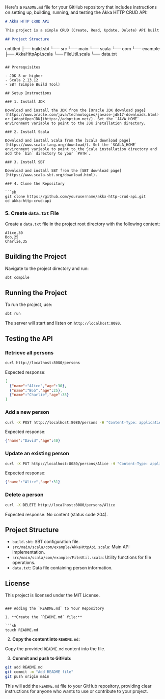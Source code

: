 Here's a `README.md` file for your GitHub repository that includes instructions on setting up, building, running, and testing the Akka HTTP CRUD API:

```markdown
# Akka HTTP CRUD API

This project is a simple CRUD (Create, Read, Update, Delete) API built with Akka HTTP and Scala. It reads from and writes to a text file (`data.txt`).

## Project Structure

```
untitled
├── build.sbt
└── src
    └── main
        └── scala
            └── com
                └── example
                    ├── AkkaHttpApi.scala
                    └── FileUtil.scala
└── data.txt
```

## Prerequisites

- JDK 8 or higher
- Scala 2.13.12
- SBT (Simple Build Tool)

## Setup Instructions

### 1. Install JDK

Download and install the JDK from the [Oracle JDK download page](https://www.oracle.com/java/technologies/javase-jdk17-downloads.html) or [AdoptOpenJDK](https://adoptium.net/). Set the `JAVA_HOME` environment variable to point to the JDK installation directory.

### 2. Install Scala

Download and install Scala from the [Scala download page](https://www.scala-lang.org/download/). Set the `SCALA_HOME` environment variable to point to the Scala installation directory and add the `bin` directory to your `PATH`.

### 3. Install SBT

Download and install SBT from the [SBT download page](https://www.scala-sbt.org/download.html).

### 4. Clone the Repository

```sh
git clone https://github.com/yourusername/akka-http-crud-api.git
cd akka-http-crud-api
```

### 5. Create `data.txt` File

Create a `data.txt` file in the project root directory with the following content:

```
Alice,30
Bob,25
Charlie,35
```

## Building the Project

Navigate to the project directory and run:

```sh
sbt compile
```

## Running the Project

To run the project, use:

```sh
sbt run
```

The server will start and listen on `http://localhost:8080`.

## Testing the API

### Retrieve all persons

```sh
curl http://localhost:8080/persons
```

Expected response:

```json
[
  {"name":"Alice","age":30},
  {"name":"Bob","age":25},
  {"name":"Charlie","age":35}
]
```

### Add a new person

```sh
curl -X POST http://localhost:8080/persons -H "Content-Type: application/json" -d '{"name":"David","age":40}'
```

Expected response:

```json
{"name":"David","age":40}
```

### Update an existing person

```sh
curl -X PUT http://localhost:8080/persons/Alice -H "Content-Type: application/json" -d '{"name":"Alice","age":31}'
```

Expected response:

```json
{"name":"Alice","age":31}
```

### Delete a person

```sh
curl -X DELETE http://localhost:8080/persons/Alice
```

Expected response: No content (status code 204).

## Project Structure

- `build.sbt`: SBT configuration file.
- `src/main/scala/com/example/AkkaHttpApi.scala`: Main API implementation.
- `src/main/scala/com/example/FileUtil.scala`: Utility functions for file operations.
- `data.txt`: Data file containing person information.

## License

This project is licensed under the MIT License.
```

### Adding the `README.md` to Your Repository

1. **Create the `README.md` file:**

```sh
touch README.md
```

2. **Copy the content into `README.md`:**

Copy the provided `README.md` content into the file.

3. **Commit and push to GitHub:**

```sh
git add README.md
git commit -m "Add README file"
git push origin main
```

This will add the `README.md` file to your GitHub repository, providing clear instructions for anyone who wants to use or contribute to your project.
